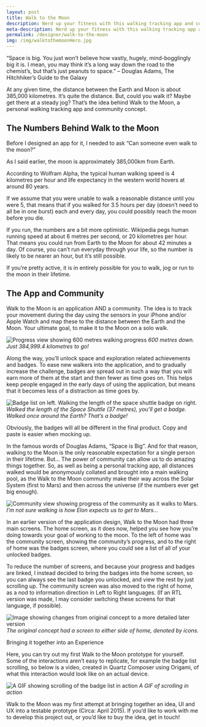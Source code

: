 ```yaml
---
layout: post
title: Walk to the Moon
description: Nerd up your fitness with this walking tracking app and community idea.
meta-description: Nerd up your fitness with this walking tracking app and community idea.
permalink: /designer/walk-to-the-moon
img: /img/walktothemoonHero.jpg
---
```


“Space is big. You just won’t believe how vastly, hugely, mind-bogglingly big it is. I mean, you may think it’s a long way down the road to the chemist’s, but that’s just peanuts to space.” – Douglas Adams, The Hitchhiker’s Guide to the Galaxy

At any given time, the distance between the Earth and Moon is about 385,000 kilometres. It’s quite the distance. But, could you walk it? Maybe get there at a steady jog? That’s the idea behind Walk to the Moon, a personal walking tracking app and community concept.

## The Numbers Behind Walk to the Moon

Before I designed an app for it, I needed to ask “Can someone even walk to the moon?”

As I said earlier, the moon is approximately 385,000km from Earth.

According to Wolfram Alpha, the typical human walking speed is 4 kilometres per hour and life expectancy in the western world hovers at around 80 years.

If we assume that you were unable to walk a reasonable distance until you were 5, that means that if you walked for 3.5 hours per day (doesn’t need to all be in one burst) each and every day, you could possibly reach the moon before you die.

If you run, the numbers are a bit more optimistic. Wikipedia pegs human running speed at about 6 metres per second, or 20 kilometres per hour. That means you could run from Earth to the Moon for about 42 minutes a day. Of course, you can’t run everyday through your life, so the number is likely to be nearer an hour, but it’s still possible.

If you’re pretty active, it is in entirely possible for you to walk, jog or run to the moon in their lifetime.

## The App and Community

Walk to the Moon is an application AND a community. The idea is to track your movement during the day using the sensors in your iPhone and/or Apple Watch and map these to the distance between the Earth and the Moon. Your ultimate goal, to make it to the Moon on a solo walk.

![Progress view showing 600 metres walking progress](/img/walk-to-the-moon/600metres.png)
*600 metres down. Just 384,999.4 kilometres to go!*

Along the way, you’ll unlock space and exploration related achievements and badges. To ease new walkers into the application, and to gradually increase the challenge, badges are spread out in such a way that you will earn more of them at the start and then fewer as time goes on. This helps keep people engaged in the early days of using the application, but means that it becomes less of a distraction as time goes by.

![Badge list on left. Walking the length of the space shuttle badge on right.](/img/walk-to-the-moon/badges.jpg)
*Walked the length of the Space Shuttle (37 metres), you’ll get a badge. Walked once around the Earth? That’s a badge!*

Obviously, the badges will all be different in the final product. Copy and paste is easier when mocking up.

In the famous words of Douglas Adams, “Space is Big”. And for that reason, walking to the Moon is the only reasonable expectation for a single person in their lifetime. But… The power of community can allow us to do amazing things together. So, as well as being a personal tracking app, all distances walked would be anonymously collated and brought into a main walking pool, as the Walk to the Moon community make their way across the Solar System (first to Mars) and then across the universe (if the numbers ever get big enough).

![Community view showing progress of the community as it walks to Mars.](/img/walk-to-the-moon/community.png)
*I’m not sure walking is how Elon expects us to get to Mars…*

In an earlier version of the application design, Walk to the Moon had three main screens. The home screen, as it does now, helped you see how you’re doing towards your goal of working to the moon. To the left of home was the community screen, showing the community’s progress, and to the right of home was the badges screen, where you could see a list of all of your unlocked badges.

To reduce the number of screens, and because your progress and badges are linked, I instead decided to bring the badges into the home screen, so you can always see the last badge you unlocked, and view the rest by just scrolling up. The community screen was also moved to the right of home, as a nod to information direction in Left to Right languages. (If an RTL version was made, I may consider switching these screens for that language, if possible).

![Image showing changes from original concept to a more detailed later version](/img/walk-to-the-moon/concept.jpg)
*The original concept had a screen to either side of home, denoted by icons.*

Bringing it together into an Experience

Here, you can try out my first Walk to the Moon prototype for yourself. Some of the interactions aren’t easy to replicate, for example the badge list scrolling, so below is a video, created in Quartz Composer using Origami, of what this interaction would look like on an actual device.

![A GIF showing scrolling of the badge list in action](/img/walk-to-the-moon/scrolling.gif)
*A GIF of scrolling in action*

Walk to the Moon was my first attempt at bringing together an idea, UI and UX into a testable prototype (Circa: April 2015). If you’d like to work with me to develop this project out, or you’d like to buy the idea, get in touch!
